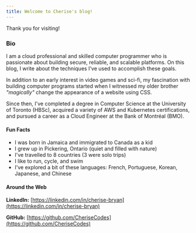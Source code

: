 ```yaml
---
title: Welcome to Cherise's blog!
---
```

Thank you for visiting!

### Bio

I am a cloud professional and skilled computer programmer who is passionate about building secure, reliable, and scalable platforms. On this blog, I write about the techniques I've used to accomplish these goals.

In addition to an early interest in video games and sci-fi, my fascination with building computer programs started when I witnessed my older brother *"magically"* change the appearance of a website using CSS.

Since then, I've completed a degree in Computer Science at the University of Toronto (HBSc), acquired a variety of AWS and Kubernetes certifications, and pursued a career as a Cloud Engineer at the Bank of Montréal (BMO).

#### Fun Facts

- I was born in Jamaica and immigrated to Canada as a kid
- I grew up in Pickering, Ontario (quiet and filled with nature)
- I've travelled to 8 countries (3 were solo trips)
- I like to run, cycle, and swim
- I've explored a bit of these languages: French, Portuguese, Korean, Japanese, and Chinese

#### Around the Web


**LinkedIn:** [https://linkedin.com/in/cherise-bryan](https://linkedin.com/in/cherise-bryan)

**GitHub:** [https://github.com/CheriseCodes](https://github.com/CheriseCodes)
